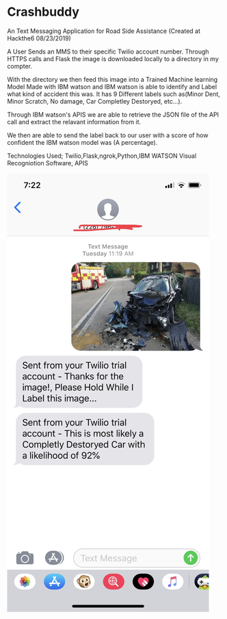 # Crashbuddy
An Text Messaging Application for Road Side Assistance (Created at Hackthe6 08/23/2019)

A User Sends an MMS to their specific Twilio account number. Through HTTPS calls and Flask the image is downloaded locally to a directory
in my compter. 

With the directory we then feed this image into a Trained Machine learning Model Made with IBM watson and IBM watson is able to identify and Label
what kind of accident this was. It has 9 Different labels such as(Minor Dent, Minor Scratch, No damage, Car Completley Destoryed, etc...).

Through IBM watson's APIS we are able to retrieve the JSON file of the API call and extract the relavant information from it.

We then are able to send the label back to our user with a score of how confident the IBM watson model was (A percentage).

Technologies Used; Twilio,Flask,ngrok,Python,IBM WATSON Visual Recogniotion Software, APIS

![CrashbuddyDemo](https://github.com/A-Chidalu/Crashbuddy/blob/master/CrashBuddy%20Demo.jpg?raw=true)
